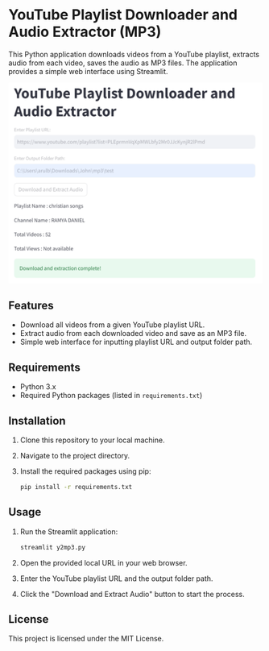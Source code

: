 # YouTube Playlist Downloader and Audio Extractor (MP3)

This Python application downloads videos from a YouTube playlist, extracts audio from each video, saves the audio as MP3 files. The application provides a simple web interface using Streamlit.

![alt text](https://github.com/arulbenjaminchandru/Youtube-to-MP3-converter/blob/main/snapshot.jpg)

## Features

- Download all videos from a given YouTube playlist URL.
- Extract audio from each downloaded video and save as an MP3 file.
- Simple web interface for inputting playlist URL and output folder path.

## Requirements

- Python 3.x
- Required Python packages (listed in `requirements.txt`)

## Installation

1. Clone this repository to your local machine.
2. Navigate to the project directory.
3. Install the required packages using pip:

    ```bash
    pip install -r requirements.txt
    ```

## Usage

1. Run the Streamlit application:

    ```bash
    streamlit y2mp3.py
    ```

2. Open the provided local URL in your web browser.
3. Enter the YouTube playlist URL and the output folder path.
4. Click the "Download and Extract Audio" button to start the process.

## License

This project is licensed under the MIT License.
